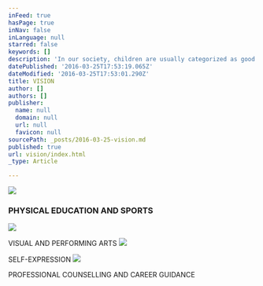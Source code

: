 ```yaml
---
inFeed: true
hasPage: true
inNav: false
inLanguage: null
starred: false
keywords: []
description: 'In our society, children are usually categorized as good in studies, average in studies or weak in studies. We want to see an India, where each child is appreciated and encouraged for his/her Strengths and Skills, in any field, and not just for his/her performance in academics.'
datePublished: '2016-03-25T17:53:19.065Z'
dateModified: '2016-03-25T17:53:01.290Z'
title: VISION
author: []
authors: []
publisher:
  name: null
  domain: null
  url: null
  favicon: null
sourcePath: _posts/2016-03-25-vision.md
published: true
url: vision/index.html
_type: Article

---
```

![](https://the-grid-user-content.s3-us-west-2.amazonaws.com/39ca64d9-ed84-4fcc-b80a-cbc50d626e22.png)

### PHYSICAL EDUCATION AND SPORTS
![](https://the-grid-user-content.s3-us-west-2.amazonaws.com/a905f753-7d71-48d9-89ea-f3de62f09b3b.png)

VISUAL AND PERFORMING ARTS
![](https://the-grid-user-content.s3-us-west-2.amazonaws.com/37451303-4f54-4f62-8c4c-269ed961bf43.png)

SELF-EXPRESSION
![](https://the-grid-user-content.s3-us-west-2.amazonaws.com/236d5c09-358f-4c16-a55a-df865922596a.png)

PROFESSIONAL COUNSELLING AND CAREER GUIDANCE